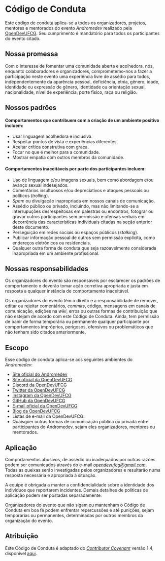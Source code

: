 # Código de Conduta

Este código de conduta aplica-se a todos os organizadores, projetos, mentores e mentorados do evento *Andromedev* realizado pela [OpenDevUFCG](https://github.com/opendevufcg). Seu cumprimento é mandatório para todos os participantes do evento citado.

## Nossa promessa

Com o interesse de fomentar uma comunidade aberta e acolhedora, nós, enquanto colaboradores e organizadores, comprometemo-nos a fazer a participação neste evento uma experiência livre de assédio para todos, independentemente da aparência pessoal, deficiência, etnia, gênero, idade, identidade ou expressão de gênero, identidade ou orientação sexual, nacionalidade, nível de experiência, porte físico, raça ou religião.

## Nossos padrões

#### Comportamentos que contribuem com a criação de um ambiente positivo incluem:

* Usar linguagem acolhedora e inclusiva.
* Respeitar pontos de vista e experiências diferentes.
* Aceitar crítica construtiva com graça.
* Focar no que é melhor para a comunidade.
* Mostrar empatia com outros membros da comunidade.

#### Comportamentos inaceitáveis por parte dos participantes incluem:

* Uso de linguagem e/ou imagens sexuais, bem como abordagem e/ou avanço sexual indesejados.
* Comentários insultuosos e/ou depreciativos e ataques pessoais ou políticos (*trolling*).
* *Spam* ou divulgação inapropriada em nossos canais de comunicação.
* Assédio público ou privado, incluindo, mas não limitando-se a interrupuções desrespeitosas em palestras ou encontros, fotograr ou gravar outros participantes sem permissão e ofensas verbais em decorrência das características individuais citadas na seção anterior deste documento. 
* Perseguição em redes sociais ou espaços públicos (*stalking*). 
* Publicar informação pessoal de outros sem permissão explícita, como endereços eletrônicos ou residenciais.
* Qualquer outra forma de conduta que seja razoavelmente considerada inapropriada em um ambiente profissional.

## Nossas responsabilidades

Os organizadores do evento são responsáveis por esclarecer os padrões de comportamento e deverão tomar ação corretiva apropriada e justa em resposta a qualquer instância de comportamento inaceitável.

Os organizadores do evento têm o direito e a responsabilidade de remover, editar ou rejeitar comentários, *commits*, código, mensagens em canais de comunicação, edições na *wiki*, erros ou outras formas de contribuição que não estejam de acordo com este Código de Conduta. Ainda, tem permissão de banir de forma temporária ou permanente qualquer participante por comportamentos impróprios, perigosos, ofensivos ou problemáticos que não tenham sido citados anteriormente.

## Escopo

Esse código de conduta aplica-se aos seguintes ambientes do *Andromedev*:

* [Site oficial do Andromedev](https://opendevufcg.com)
* [Site oficial da OpenDevUFCG](https://opendevufcg.com)
* [Discord da OpenDevUFCG](https://discordapp.com/invite/vFFGGEE)
* [Twitter da OpenDevUFCG](https://twitter.com/opendevufcg) 
* [Instagram da OpenDevUFCG](https://www.instagram.com/opendevufcg/)
* [GitHub da OpenDevUFCG](https://github.com/OpenDevUFCG)
* [E-mail oficial da OpenDevUFCG](mailto:opendevufcg@gmail.com)
* [Blog da OpenDevUFCG](https://dev.to/opendevufcg)
* Listas de e-mail da OpenDevUFCG.
* Quaisquer outras formas de comunicação pública ou privada entre participantes do Andromedev, sejam eles organizadores, mentores ou mentorados.

## Aplicação

Comportamentos abusivos, de assédio ou inadequados por outras razões podem ser comunicados através do e-mail *opendevufcg@gmail.com*. Todas as queixas serão investigadas pelos organizadores e resultarão numa resposta necessária e apropriada à situação.

A equipe é obrigada a manter a confidencialidade sobre a identidade dos indivíduos que reportarem incidentes. Demais detalhes de políticas de aplicação podem ser postadas separadamente.

Organizadores do evento que não sigam ou mantenham o Código de Conduta em boa fé podem enfrentar repercussões e até punições, sejam temporárias ou permanentes, determinadas por outros membros da organização do evento.

## Atribuição

Este Código de Conduta é adaptado do *[Contributor Covenant](https://www.contributor-covenant.org)* versão 1.4, disponível [aqui](https://www.contributor-covenant.org/pt-br/version/1/4/code-of-conduct.html).

